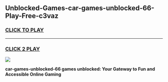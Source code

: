 
## Unblocked-Games-car-games-unblocked-66-Play-Free-c3vaz
<h3>
<a href="https://premium76.site?title=car-games-unblocked-66&ref=22A">CLICK TO PLAY</a></h3>
<hr>

<h3>
<a href="https://premium76.site?title=car-games-unblocked-66&ref=22A">CLICK 2 PLAY</a>
  
</h3>

<a href="https://premium76.site?title=car-games-unblocked-66&ref=22A"><img src="https://clearcache.store/games.png"></a>


**car-games-unblocked-66 games unblocked: Your Gateway to Fun and Accessible Online Gaming**
